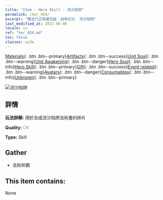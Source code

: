 ```yaml
---
title: "Item - Hero Skill - 流沙陷阱"
permalink: /her_454/
excerpt: "魔法门之英雄无敌：战争纪元  流沙陷阱"
last_modified_at: 2021-06-08
locale: cn
ref: "her_454.md"
toc: false
classes: wide
---
```

 [Materials](/ItemsCN/){: .btn .btn--primary}[Artifacts](/ItemsCN/Artifacts/){: .btn .btn--success}[Unit Soul](/ItemsCN/UnitSoul/){: .btn .btn--warning}[Unit Awakening](/ItemsCN/UnitAwakening/){: .btn .btn--danger}[Hero Soul](/ItemsCN/HeroSoul/){: .btn .btn--info}[Hero Skill](/ItemsCN/HeroSkill/){: .btn .btn--primary}[Gift](/ItemsCN/Gift/){: .btn .btn--success}[Event related](/ItemsCN/Events/){: .btn .btn--warning}[Avatars](/ItemsCN/Avatars/){: .btn .btn--danger}[Consumables](/ItemsCN/Consumables/){: .btn .btn--info}[Unknown](/ItemsCN/Unknown/){: .btn .btn--primary}

 ![流沙陷阱](/images/t/ps_liushaxianjing.png)

## 詳情
 **玩法詳解:** 用於合成流沙陷阱法術書的碎片

 **Quality:** <span style="color: #DA70D6">OK</span>

 **Type:** Skill

## Gather

*    法術祈願 

## This item contains:

  None

